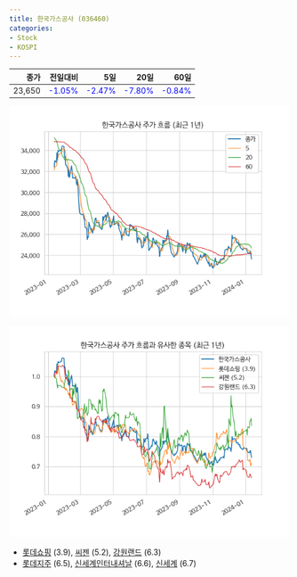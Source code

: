 ```yaml
---
title: 한국가스공사 (036460)
categories:
- Stock
- KOSPI
---
```


|종가|전일대비|5일|20일|60일|
|---:|-------:|--:|---:|---:|
|23,650|<span style="color: blue">-1.05%</span>|<span style="color: blue">-2.47%</span>|<span style="color: blue">-7.80%</span>|<span style="color: blue">-0.84%</span>|


<!-- more -->

![036460](/assets/images/stock/036460.png)

![036460](/assets/images/stock/036460_sim.png)

- [롯데쇼핑](/023530/) (3.9), [씨젠](/096530/) (5.2), [강원랜드](/035250/) (6.3)
- [롯데지주](/004990/) (6.5), [신세계인터내셔날](/031430/) (6.6), [신세계](/004170/) (6.7)